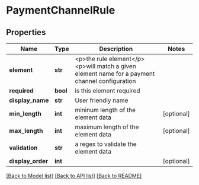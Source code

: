 # PaymentChannelRule

## Properties
Name | Type | Description | Notes
------------ | ------------- | ------------- | -------------
**element** | **str** | &lt;p&gt;the rule element&lt;/p&gt; &lt;p&gt;will match a given element name for a payment channel configuration  | 
**required** | **bool** | is this element required | 
**display_name** | **str** | User friendly name | 
**min_length** | **int** | mininum length of the element data | [optional] 
**max_length** | **int** | maximum length of the element data | [optional] 
**validation** | **str** | a regex to validate the element data | 
**display_order** | **int** |  | [optional] 

[[Back to Model list]](../README.md#documentation-for-models) [[Back to API list]](../README.md#documentation-for-api-endpoints) [[Back to README]](../README.md)



